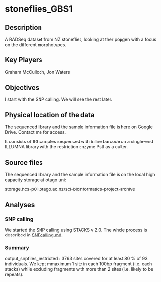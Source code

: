 # stoneflies_GBS1

## Description
A RADSeq dataset from NZ stoneflies, looking at ther popgen with a focus on the different morphotypes.

## Key Players
Graham McCulloch, Jon Waters

## Objectives
I start with the SNP calling. We will see the rest later.

## Physical location of the data
The sequenced library and the sample information file is here on Google Drive. Contact me for access.

It consists of 96 samples sequenced with inline barcode on a single-end ILLUMNA library with the restriction enzyme PstI as a cutter.

## Source files

The sequenced library and the sample information file is  on the local high capacity storage at otago uni:

storage.hcs-p01.otago.ac.nz/sci-bioinformatics-project-archive

## Analyses
### SNP calling

We started the SNP calling using STACKS v 2.0. The whole process is described in [SNPcalling.md](SNPcalling.md). 


### Summary

output_snpfiles_restricted : 3763 sites covered for at least 80 % of 93 individuals. We kept mmaximum 1 site in each 100bp fragment (i.e. each stacks) while excluding fragments with more than 2 sites (i.e. likely to be repeats).